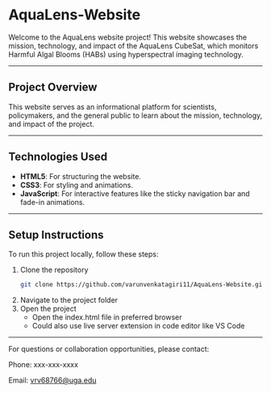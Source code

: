 # AquaLens-Website

Welcome to the AquaLens website project! This website showcases the mission, technology, and impact of the AquaLens CubeSat, which monitors Harmful Algal Blooms (HABs) using hyperspectral imaging technology.

---

## Project Overview
 This website serves as an informational platform for scientists, policymakers, and the general public to learn about the mission, technology, and impact of the project.

---

## Technologies Used
- **HTML5**: For structuring the website.
- **CSS3**: For styling and animations.
- **JavaScript**: For interactive features like the sticky navigation bar and fade-in animations.

---

## Setup Instructions
To run this project locally, follow these steps:

1. Clone the repository
   ```bash
   git clone https://github.com/varunvenkatagiri11/AquaLens-Website.git
2. Navigate to the project folder
3. Open the project
   - Open the index.html file in preferred browser
   - Could also use live server extension in code editor like VS Code

---

For questions or collaboration opportunities, please contact:

Phone: xxx-xxx-xxxx

Email: vrv68766@uga.edu
